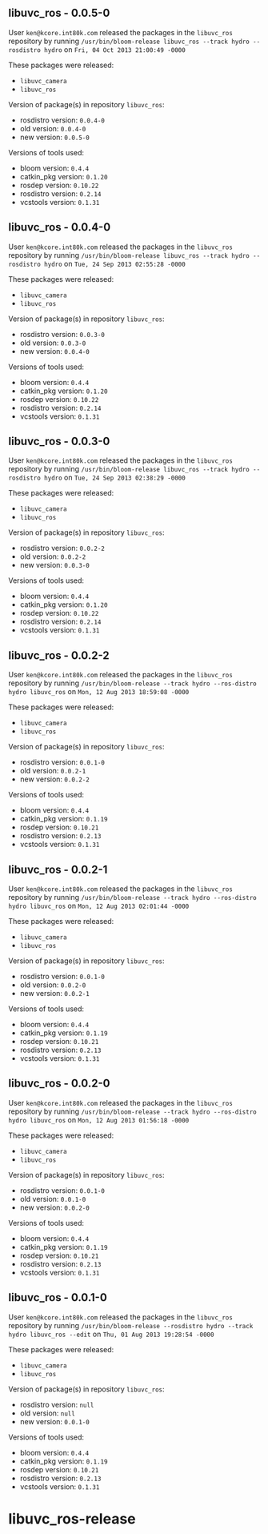 ## libuvc_ros - 0.0.5-0

User `ken@kcore.int80k.com` released the packages in the `libuvc_ros` repository by running `/usr/bin/bloom-release libuvc_ros --track hydro --rosdistro hydro` on `Fri, 04 Oct 2013 21:00:49 -0000`

These packages were released:
- `libuvc_camera`
- `libuvc_ros`

Version of package(s) in repository `libuvc_ros`:
- rosdistro version: `0.0.4-0`
- old version: `0.0.4-0`
- new version: `0.0.5-0`

Versions of tools used:
- bloom version: `0.4.4`
- catkin_pkg version: `0.1.20`
- rosdep version: `0.10.22`
- rosdistro version: `0.2.14`
- vcstools version: `0.1.31`


## libuvc_ros - 0.0.4-0

User `ken@kcore.int80k.com` released the packages in the `libuvc_ros` repository by running `/usr/bin/bloom-release libuvc_ros --track hydro --rosdistro hydro` on `Tue, 24 Sep 2013 02:55:28 -0000`

These packages were released:
- `libuvc_camera`
- `libuvc_ros`

Version of package(s) in repository `libuvc_ros`:
- rosdistro version: `0.0.3-0`
- old version: `0.0.3-0`
- new version: `0.0.4-0`

Versions of tools used:
- bloom version: `0.4.4`
- catkin_pkg version: `0.1.20`
- rosdep version: `0.10.22`
- rosdistro version: `0.2.14`
- vcstools version: `0.1.31`


## libuvc_ros - 0.0.3-0

User `ken@kcore.int80k.com` released the packages in the `libuvc_ros` repository by running `/usr/bin/bloom-release libuvc_ros --track hydro --rosdistro hydro` on `Tue, 24 Sep 2013 02:38:29 -0000`

These packages were released:
- `libuvc_camera`
- `libuvc_ros`

Version of package(s) in repository `libuvc_ros`:
- rosdistro version: `0.0.2-2`
- old version: `0.0.2-2`
- new version: `0.0.3-0`

Versions of tools used:
- bloom version: `0.4.4`
- catkin_pkg version: `0.1.20`
- rosdep version: `0.10.22`
- rosdistro version: `0.2.14`
- vcstools version: `0.1.31`


## libuvc_ros - 0.0.2-2

User `ken@kcore.int80k.com` released the packages in the `libuvc_ros` repository by running `/usr/bin/bloom-release --track hydro --ros-distro hydro libuvc_ros` on `Mon, 12 Aug 2013 18:59:08 -0000`

These packages were released:
- `libuvc_camera`
- `libuvc_ros`

Version of package(s) in repository `libuvc_ros`:
- rosdistro version: `0.0.1-0`
- old version: `0.0.2-1`
- new version: `0.0.2-2`

Versions of tools used:
- bloom version: `0.4.4`
- catkin_pkg version: `0.1.19`
- rosdep version: `0.10.21`
- rosdistro version: `0.2.13`
- vcstools version: `0.1.31`


## libuvc_ros - 0.0.2-1

User `ken@kcore.int80k.com` released the packages in the `libuvc_ros` repository by running `/usr/bin/bloom-release --track hydro --ros-distro hydro libuvc_ros` on `Mon, 12 Aug 2013 02:01:44 -0000`

These packages were released:
- `libuvc_camera`
- `libuvc_ros`

Version of package(s) in repository `libuvc_ros`:
- rosdistro version: `0.0.1-0`
- old version: `0.0.2-0`
- new version: `0.0.2-1`

Versions of tools used:
- bloom version: `0.4.4`
- catkin_pkg version: `0.1.19`
- rosdep version: `0.10.21`
- rosdistro version: `0.2.13`
- vcstools version: `0.1.31`


## libuvc_ros - 0.0.2-0

User `ken@kcore.int80k.com` released the packages in the `libuvc_ros` repository by running `/usr/bin/bloom-release --track hydro --ros-distro hydro libuvc_ros` on `Mon, 12 Aug 2013 01:56:18 -0000`

These packages were released:
- `libuvc_camera`
- `libuvc_ros`

Version of package(s) in repository `libuvc_ros`:
- rosdistro version: `0.0.1-0`
- old version: `0.0.1-0`
- new version: `0.0.2-0`

Versions of tools used:
- bloom version: `0.4.4`
- catkin_pkg version: `0.1.19`
- rosdep version: `0.10.21`
- rosdistro version: `0.2.13`
- vcstools version: `0.1.31`


## libuvc_ros - 0.0.1-0

User `ken@kcore.int80k.com` released the packages in the `libuvc_ros` repository by running `/usr/bin/bloom-release --rosdistro hydro --track hydro libuvc_ros --edit` on `Thu, 01 Aug 2013 19:28:54 -0000`

These packages were released:
- `libuvc_camera`
- `libuvc_ros`

Version of package(s) in repository `libuvc_ros`:
- rosdistro version: `null`
- old version: `null`
- new version: `0.0.1-0`

Versions of tools used:
- bloom version: `0.4.4`
- catkin_pkg version: `0.1.19`
- rosdep version: `0.10.21`
- rosdistro version: `0.2.13`
- vcstools version: `0.1.31`


libuvc_ros-release
==================
